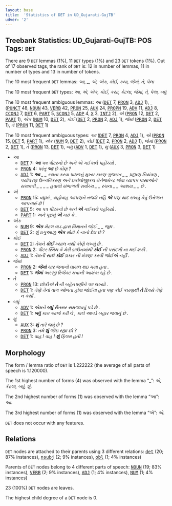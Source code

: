 ```yaml
---
layout: base
title:  'Statistics of DET in UD_Gujarati-GujTB'
udver: '2'
---
```


## Treebank Statistics: UD_Gujarati-GujTB: POS Tags: `DET`

There are 9 `DET` lemmas (1%), 11 `DET` types (1%) and 23 `DET` tokens (1%).
Out of 17 observed tags, the rank of `DET` is: 12 in number of lemmas, 11 in number of types and 13 in number of tokens.

The 10 most frequent `DET` lemmas: <em>આ, _, એ, એક, કોઈ, કયા, જેમાં, તે, પેલા</em>

The 10 most frequent `DET` types:  <em>આ, એ, એક, કોઈ, કયા, કેટલા, જેમાં, તે, પેલા, બધું</em>

The 10 most frequent ambiguous lemmas: <em>આ</em> (<tt><a href="gu_gujtb-pos-DET.html">DET</a></tt> 7, <tt><a href="gu_gujtb-pos-PRON.html">PRON</a></tt> 3, <tt><a href="gu_gujtb-pos-ADJ.html">ADJ</a></tt> 1), <em>_</em> (<tt><a href="gu_gujtb-pos-PUNCT.html">PUNCT</a></tt> 48, <tt><a href="gu_gujtb-pos-NOUN.html">NOUN</a></tt> 43, <tt><a href="gu_gujtb-pos-VERB.html">VERB</a></tt> 42, <tt><a href="gu_gujtb-pos-PRON.html">PRON</a></tt> 25, <tt><a href="gu_gujtb-pos-AUX.html">AUX</a></tt> 24, <tt><a href="gu_gujtb-pos-PROPN.html">PROPN</a></tt> 19, <tt><a href="gu_gujtb-pos-ADV.html">ADV</a></tt> 11, <tt><a href="gu_gujtb-pos-ADJ.html">ADJ</a></tt> 8, <tt><a href="gu_gujtb-pos-CCONJ.html">CCONJ</a></tt> 7, <tt><a href="gu_gujtb-pos-DET.html">DET</a></tt> 6, <tt><a href="gu_gujtb-pos-PART.html">PART</a></tt> 5, <tt><a href="gu_gujtb-pos-SCONJ.html">SCONJ</a></tt> 5, <tt><a href="gu_gujtb-pos-ADP.html">ADP</a></tt> 4, <tt><a href="gu_gujtb-pos-X.html">X</a></tt> 3, <tt><a href="gu_gujtb-pos-INTJ.html">INTJ</a></tt> 2), <em>એ</em> (<tt><a href="gu_gujtb-pos-PRON.html">PRON</a></tt> 12, <tt><a href="gu_gujtb-pos-DET.html">DET</a></tt> 2, <tt><a href="gu_gujtb-pos-PART.html">PART</a></tt> 1), <em>એક</em> (<tt><a href="gu_gujtb-pos-NUM.html">NUM</a></tt> 10, <tt><a href="gu_gujtb-pos-DET.html">DET</a></tt> 2), <em>કોઈ</em> (<tt><a href="gu_gujtb-pos-DET.html">DET</a></tt> 2, <tt><a href="gu_gujtb-pos-PRON.html">PRON</a></tt> 2, <tt><a href="gu_gujtb-pos-ADJ.html">ADJ</a></tt> 1), <em>જેમાં</em> (<tt><a href="gu_gujtb-pos-PRON.html">PRON</a></tt> 2, <tt><a href="gu_gujtb-pos-DET.html">DET</a></tt> 1), <em>તે</em> (<tt><a href="gu_gujtb-pos-PRON.html">PRON</a></tt> 11, <tt><a href="gu_gujtb-pos-DET.html">DET</a></tt> 1)

The 10 most frequent ambiguous types:  <em>આ</em> (<tt><a href="gu_gujtb-pos-DET.html">DET</a></tt> 7, <tt><a href="gu_gujtb-pos-PRON.html">PRON</a></tt> 4, <tt><a href="gu_gujtb-pos-ADJ.html">ADJ</a></tt> 1), <em>એ</em> (<tt><a href="gu_gujtb-pos-PRON.html">PRON</a></tt> 15, <tt><a href="gu_gujtb-pos-DET.html">DET</a></tt> 5, <tt><a href="gu_gujtb-pos-PART.html">PART</a></tt> 1), <em>એક</em> (<tt><a href="gu_gujtb-pos-NUM.html">NUM</a></tt> 9, <tt><a href="gu_gujtb-pos-DET.html">DET</a></tt> 2), <em>કોઈ</em> (<tt><a href="gu_gujtb-pos-DET.html">DET</a></tt> 2, <tt><a href="gu_gujtb-pos-PRON.html">PRON</a></tt> 2, <tt><a href="gu_gujtb-pos-ADJ.html">ADJ</a></tt> 1), <em>જેમાં</em> (<tt><a href="gu_gujtb-pos-PRON.html">PRON</a></tt> 2, <tt><a href="gu_gujtb-pos-DET.html">DET</a></tt> 1), <em>તે</em> (<tt><a href="gu_gujtb-pos-PRON.html">PRON</a></tt> 13, <tt><a href="gu_gujtb-pos-DET.html">DET</a></tt> 1), <em>બધું</em> (<tt><a href="gu_gujtb-pos-ADV.html">ADV</a></tt> 1, <tt><a href="gu_gujtb-pos-DET.html">DET</a></tt> 1), <em>શું</em> (<tt><a href="gu_gujtb-pos-AUX.html">AUX</a></tt> 3, <tt><a href="gu_gujtb-pos-PRON.html">PRON</a></tt> 3, <tt><a href="gu_gujtb-pos-DET.html">DET</a></tt> 1)


* <em>આ</em>
  * <tt><a href="gu_gujtb-pos-DET.html">DET</a></tt> 7: <em><b>આ</b> પત્ર પીટરનો છે અને એ ગઈકાલે પહોંચ્યો .</em>
  * <tt><a href="gu_gujtb-pos-PRON.html">PRON</a></tt> 4: <em>પરંતુ <b>આ</b> છે કોણ ?</em>
  * <tt><a href="gu_gujtb-pos-ADJ.html">ADJ</a></tt> 1: <em><b>આ</b> _ _ રચના કરવા પાઠળનું મુખ્ય કારણ ગુજરાત _ _ પ્રદૂષણ નિયંત્રણ , પર્યાવરણ ઉન્નતિકરણ અને ઇકોલોજીકલ મેનેજમેન્ટ જેવા વ્યાપક પાસાઓને સમાવતી _ _ _ _ હવાલો સંભાળતી સર્વોચ્ચ _ _ રચના _ _ આશય _ _ છે .</em>
* <em>એ</em>
  * <tt><a href="gu_gujtb-pos-PRON.html">PRON</a></tt> 15: <em>વધુમાં , યહોવાહ આપણને તજશે નહિ <b>એ</b> પણ યાદ રાખવું કેવું ઉત્તેજન આપનારું છે !</em>
  * <tt><a href="gu_gujtb-pos-DET.html">DET</a></tt> 5: <em>આ પત્ર પીટરનો છે અને <b>એ</b> ગઈકાલે પહોંચ્યો .</em>
  * <tt><a href="gu_gujtb-pos-PART.html">PART</a></tt> 1: <em>અને પૂછ્યું <b>એ</b> ખરું કે .</em>
* <em>એક</em>
  * <tt><a href="gu_gujtb-pos-NUM.html">NUM</a></tt> 9: <em><b>એક</b> મેટલ વાડ દ્વારા વિમાનને જોઈ _ _ જૂથ .</em>
  * <tt><a href="gu_gujtb-pos-DET.html">DET</a></tt> 2: <em>શું ઇગુઆઝુ <b>એક</b> મોટો કે નાનો દેશ છે ?</em>
* <em>કોઈ</em>
  * <tt><a href="gu_gujtb-pos-DET.html">DET</a></tt> 2: <em>તેમને <b>કોઈ</b> ખ્યાલ નથી કોણે લખ્યું છે .</em>
  * <tt><a href="gu_gujtb-pos-PRON.html">PRON</a></tt> 2: <em>પીટર સ્મિથ કે મેરી બ્રાઉનમાંથી <b>કોઈ</b> ની પસંદગી ના થઈ શકી .</em>
  * <tt><a href="gu_gujtb-pos-ADJ.html">ADJ</a></tt> 1: <em>તેમની સાથે <b>કોઈ</b> પ્રકાર ની મંત્રણા કરવી જોઈએ નહીં .</em>
* <em>જેમાં</em>
  * <tt><a href="gu_gujtb-pos-PRON.html">PRON</a></tt> 2: <em><b>જેમાં</b> ચાર જવાનો ઘાયલ થઇ ગયા હતા .</em>
  * <tt><a href="gu_gujtb-pos-DET.html">DET</a></tt> 1: <em><b>જેમાં</b> અરજી રિજેક્ટ થવાની આશંકા રહે છે .</em>
* <em>તે</em>
  * <tt><a href="gu_gujtb-pos-PRON.html">PRON</a></tt> 13: <em>છોક્રીએ <b>તે</b> ની બહેનપણીને પત્ર લખ્યો .</em>
  * <tt><a href="gu_gujtb-pos-DET.html">DET</a></tt> 1: <em>તેણે તેનાં વાળ ઓળતા હોવા જોઈતા હતા પણ કોઈ કારણથી <b>તે</b> દિવસે તેણે ન કર્યાં .</em>
* <em>બધું</em>
  * <tt><a href="gu_gujtb-pos-ADV.html">ADV</a></tt> 1: <em>એમને <b>બધું</b> રીતસર સમજાવવું પડે છે .</em>
  * <tt><a href="gu_gujtb-pos-DET.html">DET</a></tt> 1: <em><b>બધું</b> કામ આજે કરી લે , કાલે આપડે બહાર જવાનું છે .</em>
* <em>શું</em>
  * <tt><a href="gu_gujtb-pos-AUX.html">AUX</a></tt> 3: <em><b>શું</b> તારે જવું છે ?</em>
  * <tt><a href="gu_gujtb-pos-PRON.html">PRON</a></tt> 3: <em>તમે <b>શું</b> જોઇ રહ્યા છો ?</em>
  * <tt><a href="gu_gujtb-pos-DET.html">DET</a></tt> 1: <em>વાહ ! વાહ ! <b>શું</b> ફિલમ હતી !</em>

## Morphology

The form / lemma ratio of `DET` is 1.222222 (the average of all parts of speech is 1.120000).

The 1st highest number of forms (4) was observed with the lemma “_”: <em>એ, કેટલા, બધું, શું</em>.

The 2nd highest number of forms (1) was observed with the lemma “આ”: <em>આ</em>.

The 3rd highest number of forms (1) was observed with the lemma “એ”: <em>એ</em>.

`DET` does not occur with any features.


## Relations

`DET` nodes are attached to their parents using 3 different relations: <tt><a href="gu_gujtb-dep-det.html">det</a></tt> (20; 87% instances), <tt><a href="gu_gujtb-dep-nsubj.html">nsubj</a></tt> (2; 9% instances), <tt><a href="gu_gujtb-dep-obl.html">obl</a></tt> (1; 4% instances)

Parents of `DET` nodes belong to 4 different parts of speech: <tt><a href="gu_gujtb-pos-NOUN.html">NOUN</a></tt> (19; 83% instances), <tt><a href="gu_gujtb-pos-VERB.html">VERB</a></tt> (2; 9% instances), <tt><a href="gu_gujtb-pos-ADJ.html">ADJ</a></tt> (1; 4% instances), <tt><a href="gu_gujtb-pos-NUM.html">NUM</a></tt> (1; 4% instances)

23 (100%) `DET` nodes are leaves.

The highest child degree of a `DET` node is 0.

